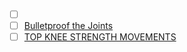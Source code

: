 
- [ ] []()
- [ ] [Bulletproof the Joints](https://www.youtube.com/playlist?list=PLPDHotOCPg8-aOcu2-w3lHJJO4ppl8GD-)
- [ ] [TOP KNEE STRENGTH MOVEMENTS](https://www.youtube.com/watch?v=dypR54L9wXY)

